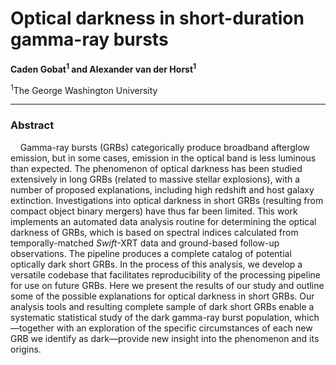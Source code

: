 # Optical darkness in short-duration gamma-ray bursts

**Caden Gobat<sup>1</sup> and Alexander van der Horst<sup>1</sup>**

<sup>1</sup>The George Washington University

---

### Abstract

&nbsp;&nbsp;&nbsp;&nbsp;Gamma-ray bursts (GRBs) categorically produce broadband afterglow emission, but in some cases, emission in the optical band is less luminous than expected. The phenomenon of optical darkness has been studied extensively in long GRBs (related to massive stellar explosions), with a number of proposed explanations, including high redshift and host galaxy extinction. Investigations into optical darkness in short GRBs (resulting from compact object binary mergers) have thus far been limited. This work implements an automated data analysis routine for determining the optical darkness of GRBs, which is based on spectral indices calculated from temporally-matched *Swift*-XRT data and ground-based follow-up observations. The pipeline produces a complete catalog of potential optically dark short GRBs. In the process of this analysis, we develop a versatile codebase that facilitates reproducibility of the processing pipeline for use on future GRBs. Here we present the results of our study and outline some of the possible explanations for optical darkness in short GRBs. Our analysis tools and resulting complete sample of dark short GRBs enable a systematic statistical study of the dark gamma-ray burst population, which—together with an exploration of the specific circumstances of each new GRB we identify as dark—provide new insight into the phenomenon and its origins.